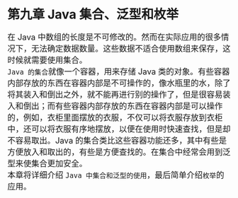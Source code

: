 # 第九章 Java 集合、泛型和枚举


<font size=4px>在 Java 中数组的长度是不可修改的。然而在实际应用的很多情况下，无法确定数据数量。这些数据不适合使用数组来保存，这时候就需要使用集合。<br>
`Java 的集合`就像一个容器，用来存储 Java 类的对象。有些容器内部存放的东西在容器内部是不可操作的，像水瓶里的水，除了将其装入和倒出之外，就不能再进行别的操作了，但是很容易装入和倒出；而有些容器内部存放的东西在容器内部是可以操作的，例如，衣柜里面摆放的衣服，不仅可以将衣服存放到衣柜中，还可以将衣服有序地摆放，以便在使用时快速查找，但是却不容易取出。Java 的集合类比这些容器功能还多，其中有些是方便放入和取出的，有些是方便查找的。在集合中经常会用到泛型来使集合更加安全。<br></font>
<font size=4px>本章将详细介绍 `Java 中集合和泛型的使用`，最后简单介绍`枚举`的应用。</font>